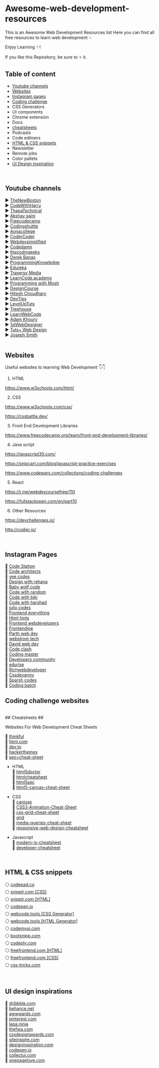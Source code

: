 # Awesome-web-development-resources
This is an Awesome Web Development Resources list Here you can find all free resources to learn web development &#9759;

Enjoy Learning :sparkles:!

If you like this Repository, be sure to :star: it.
<br>
## Table of content ##
* [Youtube channels](#youtube-channels)
* [Websites](#websites)
* [Instagram pages](#instagram-pages)
* [Coding challenge](#Coding-challenge-websites)
* CSS Generators
* UI components
* Chrome extension
* Docs
* [cheatsheets](#cheatsheets)
* Podcasts
* Code editoers
* [HTML & CSS snippets](#html-&-css-snippets)
* Newsletter
* Remote jobs
* Color pallets
* [UI Design inspiration](#ui-design-inspirations)
<br>

## Youtube channels ##

▶ [TheNewBoston](https://www.youtube.com/user/thenewboston/videos)<br>
▶ [CodeWithHarry](https://www.youtube.com/@CodeWithHarry)<br>
▶ [ThapaTechnical](https://www.youtube.com/@ThapaTechnical)<br>
▶ [Akshay saini](https://www.youtube.com/@akshaymarch7)<br>
▶ [Freecodecamp](https://www.youtube.com/@freecodecamp)<br>
▶ [Codingshuttle](https://www.youtube.com/@codingshuttle)<br>
▶ [Aonacollege](https://www.youtube.com/@ApnaCollegeOfficial)<br>
▶ [CoderCoder](https://www.youtube.com/@TheCoderCoder)<br>
▶ [Webdevsimplified](https://www.youtube.com/@WebDevSimplified)<br>
▶ [Codedamn](https://www.youtube.com/@codedamn)<br>
▶ [thecodingeeks](https://www.youtube.com/channel/UCOew9K0-BxFKHHRyEMeoFxg)<br>
▶ [Derek Banas](https://www.youtube.com/user/derekbanas)<br>
▶ [ProgrammingKnowledge](https://www.youtube.com/channel/UCs6nmQViDpUw0nuIx9c_WvA)<br>
▶ [Edureka](https://www.youtube.com/user/edurekaIN)<br>
▶ [Traversy Media](https://www.youtube.com/user/TechGuyWeb)<br>
▶ [LearnCode.academy](https://www.youtube.com/user/learncodeacademy/videos)<br>
▶ [Programming with Mosh](https://www.youtube.com/user/programmingwithmosh)<br>
▶ [DesignCourse](https://www.youtube.com/channel/UCVyRiMvfUNMA1UPlDPzG5Ow)<br>
▶ [Hitesh Choudhary](https://www.youtube.com/user/hiteshitube)<br>
▶ [DevTips](https://www.youtube.com/user/DevTipsForDesigners/videos)<br>
▶ [LevelUpTuts](https://www.youtube.com/user/LevelUpTuts)<br>
▶ [Treehouse](https://www.youtube.com/user/gotreehouse)<br>
▶ [LearnWebCode](https://www.youtube.com/user/LearnWebCode)<br>
▶ [Adam Khoury](https://www.youtube.com/user/flashbuilding)<br>
▶ [1stWebDesigner](https://www.youtube.com/user/1stwebdesigner/videos)<br>
▶ [Tuts+ Web Design](https://www.youtube.com/user/webdesigntutsplus/videos)<br>
▶ [Joseph Smith](https://www.youtube.com/user/TheHelpingDevelop)<br>
<br>

## Websites ##

Useful websites to learning Web Development 👇👇

1. HTML

https://www.w3schools.com/html/

2. CSS

https://www.w3schools.com/css/

https://cssbattle.dev/

3. Front End Development Libraries

https://www.freecodecamp.org/learn/front-end-development-libraries/

4. Java script

https://javascript30.com/

https://snipcart.com/blog/javascript-practice-exercises

https://www.codewars.com/collections/coding-challenges

5. React

https://t.me/webdevcoursefree/110

https://fullstackopen.com/en/part10

6. Other Resources

https://devchallenges.io/

http://codier.io/

<br>

## Instagram Pages ##
📍 [Code Station](https://www.instagram.com/code_station_/)<br>
📍 [Code architects](https://www.instagram.com/code.architects/)<br>
📍 [vee codes](https://www.instagram.com/vee.codes/)<br>
📍 [Design with rehana](https://www.instagram.com/designwithrehana/)<br>
📍 [Baby wolf code](https://www.instagram.com/baby_wolf_codes/)<br>
📍 [Code with random](https://www.instagram.com/codewith_random/)<br>
📍 [Code with biki](https://www.instagram.com/codewithbiki/)<br>
📍 [Code with harshad](https://www.instagram.com/codewithharshad/)<br>
📍 [julio codes](https://www.instagram.com/juliocodes/)<br>
📍 [Frontend everything](https://www.instagram.com/frontendeverything/)<br>
📍 [Html hints](https://www.instagram.com/htmlhints/)<br>
📍 [Frontend webdevelopers](https://www.instagram.com/frontendwebdevelopers/)<br>
📍 [Frontendjoe](https://www.instagram.com/frontendjoe/)<br>
📍 [Parth web dev](https://www.instagram.com/parth.webdev/)<br>
📍 [webstrom tech](https://www.instagram.com/webstrom_tech/)<br>
📍 [David web dev](https://www.instagram.com/david.webdev/)<br>
📍 [Code clash](https://www.instagram.com/code.clash/)<br>
📍 [Coding master](https://www.instagram.com/coding_.master/)<br>
📍 [Developers community](https://www.instagram.com/developers_community_._/)<br>
📍 [edurise](https://www.instagram.com/reactjs1/)<br>
📍 [Richwebdeveloper](https://www.instagram.com/richwebdeveloper/)<br>
📍 [Cssdevarmy](https://www.instagram.com/cssdevarmy/)<br>
📍 [Sparsh codes](https://www.instagram.com/sparshcodes/)<br>
📍 [Coding batch](https://www.instagram.com/coding.batch/)
<br>

## Coding challenge websites ##

<br>
## Cheatsheets ##

Websites For Web Development Cheat Sheets<br>

📃 [thinkful](https://www.thinkful.com/blog/web-developer-cheat-sheet/)<br>
📃 [html.com](https://html.com/blog/100-web-development-cheat-sheets/)<br>
📃 [dev.to](https://dev.to/haycuoilennao19/35-website-cheat-sheet-for-developer-22hk)<br>
📃 [hackerthemes](https://hackerthemes.com/bootstrap-cheatsheet)<br>
📃 [seo=cheat-sheet](https://moz.com/learn/seo/seo-cheat-sheet)<br>

* HTML<br>
📃 [html5doctor](http://html5doctor.com/element-index/)<br>
📃 [htmlcheatsheet](https://htmlcheatsheet.com/)<br>
📃 [html5sec](https://html5sec.org/)<br>
📃 [html5-canvas-cheat-sheet](https://simon.html5.org/dump/html5-canvas-cheat-sheet.html)<br>

* CSS<br>
📃 [caniuse](https://caniuse.com/)<br>
📃 [CSS3-Animation-Cheat-Sheet](http://www.justinaguilar.com/animations/)<br>
📃 [css-grid-cheat-sheet](https://alialaa.github.io/css-grid-cheat-sheet/)<br>
📃 [grid](https://grid.malven.co/)<br>
📃 [media-queries-cheat-sheet](https://mac-blog.org.ua/css-3-media-queries-cheat-sheet/)<br>
📃 [responsive-web-design-cheatsheet](https://uxpin.s3.amazonaws.com/responsive_web_design_cheatsheet.pdf)<br>

* Javascript<br>
📃 [modern-js-cheatsheet](https://mbeaudru.github.io/modern-js-cheatsheet/)<br>
📃 [developer-cheatsheet](http://www.developer-cheatsheets.com/)<br>

<br>

## HTML & CSS snippets ##

⚪ [codepad.co](https://codepad.co/snippets?sortBy=popular&filterTime=all&languages%5B%5D=180&languages%5B%5D=188&languages%5B%5D=223)<br>
⚪ [snipplr.com [CSS]](https://snipplr.com/popular?language=css)<br>
⚪ [snipplr.com [HTML]](https://snipplr.com/popular?language=html)<br>
⚪ [codepen.io](https://codepen.io/search/pens?q=html)<br>
⚪ [webcode.tools [CSS Generator]](https://webcode.tools/generators/css)<br>
⚪ [webcode.tools [HTML Generator]](https://webcode.tools/generators/html)<br>
⚪ [codemyui.com](https://codemyui.com/)<br>
⚪ [bootsnipp.com](https://bootsnipp.com/)<br> 
⚪ [codeply.com](https://www.codeply.com/)<br>
⚪ [freefrontend.com [HTML]](https://freefrontend.com/html-code-examples/)<br>
⚪ [freefrontend.com [CSS]](https://freefrontend.com/css-code-examples/)<br>
⚪ [css-tricks.com](https://css-tricks.com/)<br>


<br> 

## UI design inspirations ##

🎨 <a href="https://dribbble.com/">dribbble.com</a><br>
🎨 <a href="https://www.behance.net/">behance.net</a><br>
🎨 <a href="https://www.awwwards.com/">awwwards.com</a><br>
🎨 <a href="https://in.pinterest.com/">pinterest.com</a><br>
🎨 <a href="https://www.lapa.ninja/">lapa.ninja</a><br>
🎨 <a href="https://thefwa.com/">thefwa.com</a><br>
🎨 <a href="https://cssdesignawards.cpm/">cssdesignawards.com</a><br>
🎨 <a href="https://siteinspire.com/">siteinspire.com</a><br>
🎨 <a href="https://www.designspiration.com/">designinspiration.com</a><br>
🎨 <a href="https://codepen.io/">codepen.io</a><br>
🎨 <a href="https://collectui.com/">collectui.com</a><br>
🎨 <a href="https://onepagelove.com/">onepagelove.com</a><br>

